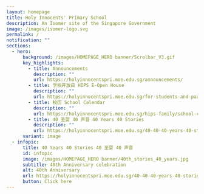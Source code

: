```yaml
---
layout: homepage
title: Holy Innocents' Primary School
description: An Isomer site of the Singapore Government
image: /images/isomer-logo.svg
permalink: /
notification: ""
sections:
  - hero:
      background: /images/HOMEPAGE_HERO banner/Scrolbar_V3.gif
      key_highlights:
        - title: Announcements
          description: ""
          url: https://holyinnocentspri.moe.edu.sg/announcements/
        - title: 学校开放日 HIPS E-Open House
          description: ""
          url: https://holyinnocentspri.moe.edu.sg/for-students-and-parents/e-openhouse/
        - title: 校历 School Calendar
          description: ""
          url: https://holyinnocentspri.moe.edu.sg/hips-family/school-calendar/
        - title: 40 圣婴 40 声音 40 Years 40 Stories
          description: ""
          url: https://holyinnocentspri.moe.edu.sg/40-40-40-years-40-stories/
      variant: image
  - infopic:
      title: 40 Years 40 Stories 40 圣婴 40 声音
      id: infopic
      image: /images/HOMEPAGE_HERO banner/40th_stories_40_years.jpg
      subtitle: 40th Anniversary celebration
      alt: 40th Anniversary
      url: https://holyinnocentspri.moe.edu.sg/40-40-40-years-40-stories/
      button: Click here
---
```

